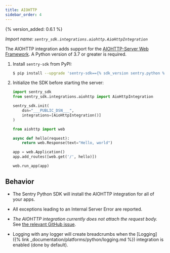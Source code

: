 ```yaml
---
title: AIOHTTP
sidebar_order: 4
---
```


{% version_added: 0.6.1 %}

<!-- WIZARD -->
*Import name: `sentry_sdk.integrations.aiohttp.AioHttpIntegration`*

The AIOHTTP integration adds support for the [AIOHTTP-Server Web
Framework](https://docs.aiohttp.org/en/stable/web.html). A Python version of
3.7 or greater is required.

1. Install `sentry-sdk` from PyPI:

    ```bash
    $ pip install --upgrade 'sentry-sdk=={% sdk_version sentry.python %}'
    ```

2.  Initialize the SDK before starting the server:

    ```python
    import sentry_sdk
    from sentry_sdk.integrations.aiohttp import AioHttpIntegration
    
    sentry_sdk.init(
        dsn="___PUBLIC_DSN___",
        integrations=[AioHttpIntegration()]
    )

    from aiohttp import web

    async def hello(request):
        return web.Response(text="Hello, world")

    app = web.Application()
    app.add_routes([web.get('/', hello)])

    web.run_app(app)
    ```

<!-- ENDWIZARD -->

## Behavior

* The Sentry Python SDK will install the AIOHTTP integration for all of your apps.

* All exceptions leading to an Internal Server Error are reported.

* *The AIOHTTP integration currently does not attach the request body.* See
  [the relevant GitHub
  issue](https://github.com/getsentry/sentry-python/issues/220).

* Logging with any logger will create breadcrumbs when
  the [Logging]({% link _documentation/platforms/python/logging.md %})
  integration is enabled (done by default).
